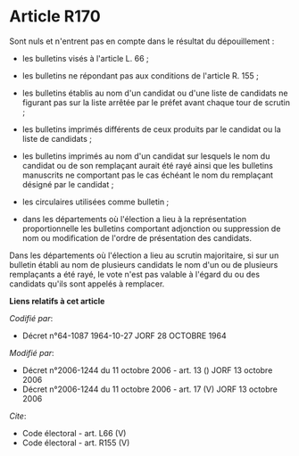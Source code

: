 # Article R170

Sont nuls et n'entrent pas en compte dans le résultat du dépouillement :

- les bulletins visés à l'article L. 66 ;

- les bulletins ne répondant pas aux conditions de l'article R. 155 ;

- les bulletins établis au nom d'un candidat ou d'une liste de candidats ne figurant pas sur la liste arrêtée par le préfet
avant chaque tour de scrutin ;

- les bulletins imprimés différents de ceux produits par le candidat ou la liste de candidats ;

- les bulletins imprimés au nom d'un candidat sur lesquels le nom du candidat ou de son remplaçant aurait été rayé ainsi que
les bulletins manuscrits ne comportant pas le cas échéant le nom du remplaçant désigné par le candidat ;

- les circulaires utilisées comme bulletin ;

- dans les départements où l'élection a lieu à la représentation proportionnelle les bulletins comportant adjonction ou
suppression de nom ou modification de l'ordre de présentation des candidats. 

Dans les départements où l'élection a lieu au scrutin majoritaire, si sur un bulletin établi au nom de plusieurs candidats le
nom d'un ou de plusieurs remplaçants a été rayé, le vote n'est pas valable à l'égard du ou des candidats qu'ils sont appelés
à remplacer.

**Liens relatifs à cet article**

_Codifié par_:

  - Décret n°64-1087 1964-10-27 JORF 28 OCTOBRE 1964

_Modifié par_:

  - Décret n°2006-1244 du 11 octobre 2006 - art. 13 () JORF 13 octobre 2006
  - Décret n°2006-1244 du 11 octobre 2006 - art. 17 (V) JORF 13 octobre 2006

_Cite_:

  - Code électoral - art. L66 (V)
  - Code électoral - art. R155 (V)
